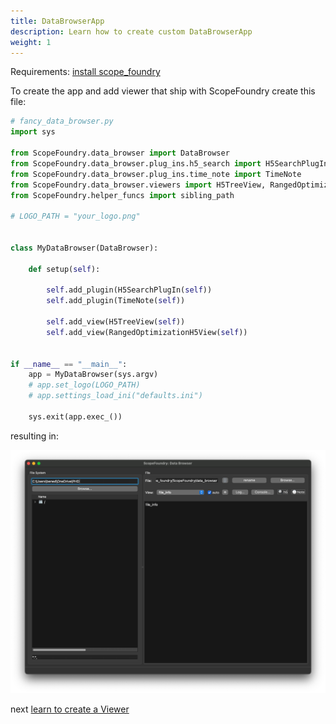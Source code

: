 ```yaml
---
title: DataBrowserApp
description: Learn how to create custom DataBrowserApp
weight: 1
---
```




Requirements: [install scope_foundry](/docs/1_getting-started)

To create the app and add viewer that ship with ScopeFoundry create this file:

```python
# fancy_data_browser.py
import sys

from ScopeFoundry.data_browser import DataBrowser
from ScopeFoundry.data_browser.plug_ins.h5_search import H5SearchPlugIn
from ScopeFoundry.data_browser.plug_ins.time_note import TimeNote
from ScopeFoundry.data_browser.viewers import H5TreeView, RangedOptimizationH5View
from ScopeFoundry.helper_funcs import sibling_path

# LOGO_PATH = "your_logo.png"


class MyDataBrowser(DataBrowser):

    def setup(self):

        self.add_plugin(H5SearchPlugIn(self))
        self.add_plugin(TimeNote(self))

        self.add_view(H5TreeView(self))
        self.add_view(RangedOptimizationH5View(self))


if __name__ == "__main__":
    app = MyDataBrowser(sys.argv)
    # app.set_logo(LOGO_PATH)
    # app.settings_load_ini("defaults.ini")

    sys.exit(app.exec_())

```


resulting in:



![databrowser_1](databrowser_1.png)


next [learn to create a Viewer](../123_data-browser-viewer)
